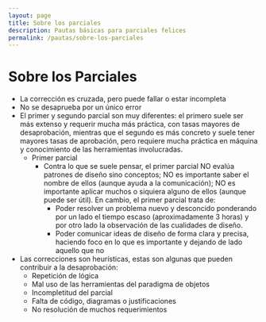 ```yaml
---
layout: page
title: Sobre los parciales
description: Pautas básicas para parciales felices
permalink: /pautas/sobre-los-parciales
---
```


# Sobre los Parciales

<!-- -->
  - La corrección es cruzada, pero puede fallar o estar incompleta
  - No se desaprueba por un único error
  - El primer y segundo parcial son muy diferentes: el primero suele ser más extenso y requerir mucha más práctica, con tasas mayores de desaprobación, mientras que el segundo es más concreto y suele tener mayores tasas de aprobación, pero requiere mucha práctica en máquina y conocimiento de las herramientas involucradas.
    - Primer parcial
      - Contra lo que se suele pensar, el primer parcial NO evalúa patrones de diseño sino conceptos; NO es importante saber el nombre de ellos (aunque ayuda a la comunicación); NO es importante aplicar muchos o siquiera alguno de ellos (aunque puede ser útil). En cambio, el primer parcial trata de:
        - Poder resolver un problema nuevo y desconcido ponderando por un lado el tiempo escaso (aproximadamente 3 horas) y por otro lado la observación de las cualidades de diseño.
        - Poder comunicar ideas de diseño de forma clara y precisa, haciendo foco en lo que es importante y dejando de lado aquello que no
  - Las correcciones son heurísticas, estas son algunas que pueden
  contribuir a la desaprobación:
    - Repetición de lógica
    - Mal uso de las herramientas del paradigma de objetos
    - Incompletitud del parcial
    - Falta de código, diagramas o justificaciones
    - No resolución de muchos requerimientos